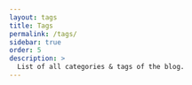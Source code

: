 ```yaml
---
layout: tags
title: Tags
permalink: /tags/
sidebar: true
order: 5
description: >
  List of all categories & tags of the blog.
---
```

